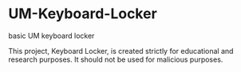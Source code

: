 # UM-Keyboard-Locker
basic UM keyboard locker

This project, Keyboard Locker, is created strictly for educational and research purposes. It should not be used for malicious purposes.
